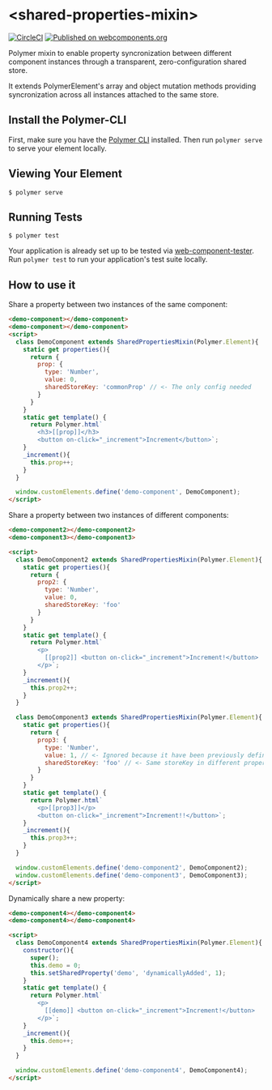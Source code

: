 # \<shared-properties-mixin\>

[![CircleCI](https://circleci.com/gh/DavidEspinola/shared-properties-mixin/tree/master.svg?style=svg)](https://circleci.com/gh/DavidEspinola/shared-properties-mixin/tree/master)
[![Published on webcomponents.org](https://img.shields.io/badge/webcomponents.org-published-blue.svg)](https://www.webcomponents.org/element/DavidEspinola/shared-properties-mixin)


Polymer mixin to enable property syncronization between different component instances through a transparent, zero-configuration shared store.

It extends PolymerElement's array and object mutation methods providing syncronization across all instances attached to the same store.

## Install the Polymer-CLI

First, make sure you have the [Polymer CLI](https://www.npmjs.com/package/polymer-cli) installed. Then run `polymer serve` to serve your element locally.

## Viewing Your Element

```
$ polymer serve
```

## Running Tests

```
$ polymer test
```

Your application is already set up to be tested via [web-component-tester](https://github.com/Polymer/web-component-tester). Run `polymer test` to run your application's test suite locally.

## How to use it

Share a property between two instances of the same component:

<!---
```
<custom-element-demo>
  <template>
    <script src="../webcomponentsjs/webcomponents-lite.js"></script>
    <link rel="import" href="../polymer/polymer.html">
    <link rel="import" href="shared-properties-mixin.html">
    <style>
      demo-component{
        display: inline-block;
        padding: 10px;
        margin: 5px;
        border: 1px solid lightgrey;
      }
    </style>
    <next-code-block></next-code-block>
  </template>
</custom-element-demo>
```
-->
```html
<demo-component></demo-component>
<demo-component></demo-component>
<script>
  class DemoComponent extends SharedPropertiesMixin(Polymer.Element){
    static get properties(){
      return {
        prop: { 
          type: 'Number',
          value: 0,
          sharedStoreKey: 'commonProp' // <- The only config needed
        }
      }
    }
    static get template() {
      return Polymer.html`
        <h3>[[prop]]</h3>
        <button on-click="_increment">Increment</button>`;
    }
    _increment(){
      this.prop++;
    }
  }

  window.customElements.define('demo-component', DemoComponent);
</script>
```

Share a property between two instances of different components:

<!---
```
<custom-element-demo>
  <template>
    <script src="../webcomponentsjs/webcomponents-lite.js"></script>
    <link rel="import" href="../polymer/polymer.html">
    <link rel="import" href="shared-properties-mixin.html">
    <style>
      demo-component2, demo-component3{
        display: inline-block;
        padding: 10px;
        margin: 5px;
        border: 1px solid lightgrey;
      }
    </style>
    <next-code-block></next-code-block>
  </template>
</custom-element-demo>
```
-->
```html
<demo-component2></demo-component2>
<demo-component3></demo-component3>

<script>
  class DemoComponent2 extends SharedPropertiesMixin(Polymer.Element){
    static get properties(){
      return {
        prop2: { 
          type: 'Number',
          value: 0,
          sharedStoreKey: 'foo' 
        }
      }
    }
    static get template() {
      return Polymer.html`
        <p>         
          [[prop2]] <button on-click="_increment">Increment!</button>
        </p>`;
    }
    _increment(){
      this.prop2++;
    }
  }

  class DemoComponent3 extends SharedPropertiesMixin(Polymer.Element){
    static get properties(){
      return {
        prop3: { 
          type: 'Number',
          value: 1, // <- Ignored because it have been previously defined
          sharedStoreKey: 'foo' // <- Same storeKey in different property
        }
      }
    }
    static get template() {
      return Polymer.html`
        <p>[[prop3]]</p>
        <button on-click="_increment">Increment!!</button>`;
    }
    _increment(){
      this.prop3++;
    }
  }

  window.customElements.define('demo-component2', DemoComponent2);
  window.customElements.define('demo-component3', DemoComponent3);
</script>
```

Dynamically share a new property:

<!---
```
<custom-element-demo>
  <template>
    <script src="../webcomponentsjs/webcomponents-lite.js"></script>
    <link rel="import" href="../polymer/polymer.html">
    <link rel="import" href="shared-properties-mixin.html">
    <style>
      demo-component4{
        display: inline-block;
        padding: 10px;
        margin: 5px;
        border: 1px solid lightgrey;
      }
    </style>
    <next-code-block></next-code-block>
  </template>
</custom-element-demo>
```
-->
```html
<demo-component4></demo-component4>
<demo-component4></demo-component4>

<script>
  class DemoComponent4 extends SharedPropertiesMixin(Polymer.Element){
    constructor(){
      super();
      this.demo = 0;
      this.setSharedProperty('demo', 'dynamicallyAdded', 1);
    }
    static get template() {
      return Polymer.html`
        <p>         
          [[demo]] <button on-click="_increment">Increment!</button>
        </p>`;
    }
    _increment(){
      this.demo++;
    }
  }

  window.customElements.define('demo-component4', DemoComponent4);
</script>
```
